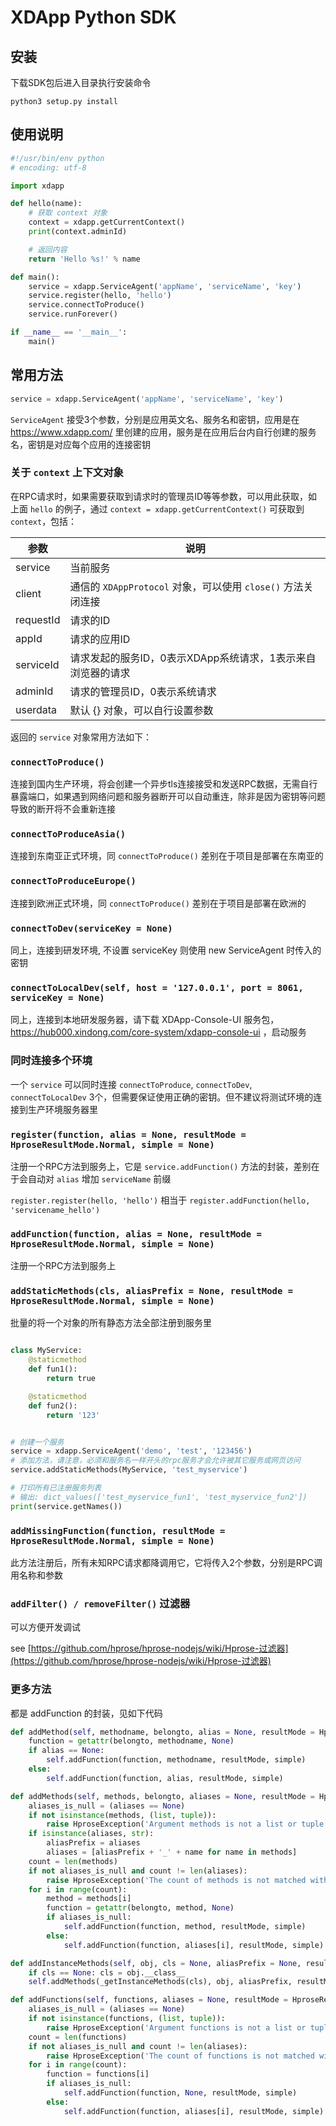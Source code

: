 # XDApp Python SDK

## 安装

下载SDK包后进入目录执行安装命令

```
python3 setup.py install
```

## 使用说明

```python
#!/usr/bin/env python
# encoding: utf-8

import xdapp

def hello(name):
    # 获取 context 对象
    context = xdapp.getCurrentContext()
    print(context.adminId)

    # 返回内容
	return 'Hello %s!' % name

def main():
	service = xdapp.ServiceAgent('appName', 'serviceName', 'key')
	service.register(hello, 'hello')
	service.connectToProduce()
    service.runForever()

if __name__ == '__main__':
	main()
```

## 常用方法

```python
service = xdapp.ServiceAgent('appName', 'serviceName', 'key')
```

`ServiceAgent` 接受3个参数，分别是应用英文名、服务名和密钥，应用是在 https://www.xdapp.com/ 里创建的应用，服务是在应用后台内自行创建的服务名，密钥是对应每个应用的连接密钥

### 关于 `context` 上下文对象

在RPC请求时，如果需要获取到请求时的管理员ID等等参数，可以用此获取，如上面 `hello` 的例子，通过 `context = xdapp.getCurrentContext()` 可获取到 `context`，包括：

参数         |   说明
------------|---------------------
service     | 当前服务
client      | 通信的 `XDAppProtocol` 对象，可以使用 `close()` 方法关闭连接
requestId   | 请求的ID
appId       | 请求的应用ID
serviceId   | 请求发起的服务ID，0表示XDApp系统请求，1表示来自浏览器的请求
adminId     | 请求的管理员ID，0表示系统请求
userdata    | 默认 {} 对象，可以自行设置参数

返回的 `service` 对象常用方法如下：

### `connectToProduce()`

连接到国内生产环境，将会创建一个异步tls连接接受和发送RPC数据，无需自行暴露端口，如果遇到网络问题和服务器断开可以自动重连，除非是因为密钥等问题导致的断开将不会重新连接

### `connectToProduceAsia()`

连接到东南亚正式环境，同 `connectToProduce()` 差别在于项目是部署在东南亚的

### `connectToProduceEurope()`

连接到欧洲正式环境，同 `connectToProduce()` 差别在于项目是部署在欧洲的

### `connectToDev(serviceKey = None)`

同上，连接到研发环境, 不设置 serviceKey 则使用 new ServiceAgent 时传入的密钥

### `connectToLocalDev(self, host = '127.0.0.1', port = 8061, serviceKey = None)`

同上，连接到本地研发服务器，请下载 XDApp-Console-UI 服务包，https://hub000.xindong.com/core-system/xdapp-console-ui ，启动服务

### 同时连接多个环境

一个 `service` 可以同时连接 `connectToProduce`, `connectToDev`, `connectToLocalDev` 3个，但需要保证使用正确的密钥。但不建议将测试环境的连接到生产环境服务器里

### `register(function, alias = None, resultMode = HproseResultMode.Normal, simple = None)`

注册一个RPC方法到服务上，它是 `service.addFunction()` 方法的封装，差别在于会自动对 `alias` 增加 `serviceName` 前缀

`register.register(hello, 'hello')` 相当于 `register.addFunction(hello, 'servicename_hello')`

### `addFunction(function, alias = None, resultMode = HproseResultMode.Normal, simple = None)`

注册一个RPC方法到服务上


### `addStaticMethods(cls, aliasPrefix = None, resultMode = HproseResultMode.Normal, simple = None)`

批量的将一个对象的所有静态方法全部注册到服务里

```python

class MyService:
    @staticmethod
    def fun1():
        return true

    @staticmethod
    def fun2():
        return '123'


# 创建一个服务
service = xdapp.ServiceAgent('demo', 'test', '123456')
# 添加方法，请注意，必须和服务名一样开头的rpc服务才会允许被其它服务或网页访问
service.addStaticMethods(MyService, 'test_myservice')

# 打印所有已注册服务列表
# 输出: dict_values(['test_myservice_fun1', 'test_myservice_fun2'])
print(service.getNames())
```

### `addMissingFunction(function, resultMode = HproseResultMode.Normal, simple = None)`

此方法注册后，所有未知RPC请求都降调用它，它将传入2个参数，分别是RPC调用名称和参数

### `addFilter() / removeFilter()` 过滤器

可以方便开发调试

see [https://github.com/hprose/hprose-nodejs/wiki/Hprose-过滤器](https://github.com/hprose/hprose-nodejs/wiki/Hprose-过滤器)


### 更多方法

都是 addFunction 的封装，见如下代码

```python
def addMethod(self, methodname, belongto, alias = None, resultMode = HproseResultMode.Normal, simple = None):
    function = getattr(belongto, methodname, None)
    if alias == None:
        self.addFunction(function, methodname, resultMode, simple)
    else:
        self.addFunction(function, alias, resultMode, simple)

def addMethods(self, methods, belongto, aliases = None, resultMode = HproseResultMode.Normal, simple = None):
    aliases_is_null = (aliases == None)
    if not isinstance(methods, (list, tuple)):
        raise HproseException('Argument methods is not a list or tuple')
    if isinstance(aliases, str):
        aliasPrefix = aliases
        aliases = [aliasPrefix + '_' + name for name in methods]
    count = len(methods)
    if not aliases_is_null and count != len(aliases):
        raise HproseException('The count of methods is not matched with aliases')
    for i in range(count):
        method = methods[i]
        function = getattr(belongto, method, None)
        if aliases_is_null:
            self.addFunction(function, method, resultMode, simple)
        else:
            self.addFunction(function, aliases[i], resultMode, simple)

def addInstanceMethods(self, obj, cls = None, aliasPrefix = None, resultMode = HproseResultMode.Normal, simple = None):
    if cls == None: cls = obj.__class__
    self.addMethods(_getInstanceMethods(cls), obj, aliasPrefix, resultMode, simple)

def addFunctions(self, functions, aliases = None, resultMode = HproseResultMode.Normal, simple = None):
    aliases_is_null = (aliases == None)
    if not isinstance(functions, (list, tuple)):
        raise HproseException('Argument functions is not a list or tuple')
    count = len(functions)
    if not aliases_is_null and count != len(aliases):
        raise HproseException('The count of functions is not matched with aliases')
    for i in range(count):
        function = functions[i]
        if aliases_is_null:
            self.addFunction(function, None, resultMode, simple)
        else:
            self.addFunction(function, aliases[i], resultMode, simple)
```
